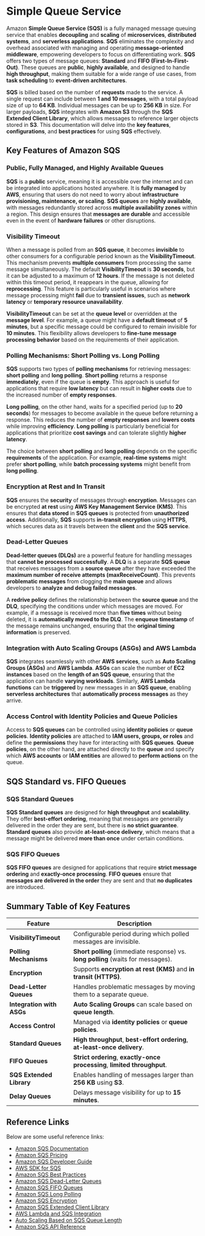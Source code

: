# Simple Queue Service

Amazon **Simple Queue Service (SQS)** is a fully managed message queuing service that enables **decoupling** and **scaling** of **microservices**, **distributed systems**, and **serverless applications**. **SQS** eliminates the complexity and overhead associated with managing and operating **message-oriented middleware**, empowering developers to focus on differentiating work. **SQS** offers two types of message queues: **Standard** and **FIFO (First-In-First-Out)**. These queues are **public**, **highly available**, and designed to handle **high throughput**, making them suitable for a wide range of use cases, from **task scheduling** to **event-driven architectures**.

**SQS** is billed based on the number of **requests** made to the service. A single request can include between **1 and 10 messages**, with a total payload size of up to **64 KB**. Individual messages can be up to **256 KB** in size. For larger payloads, **SQS** integrates with **Amazon S3** through the **SQS Extended Client Library**, which allows messages to reference larger objects stored in **S3**. This documentation will delve into the **key features**, **configurations**, and **best practices** for using **SQS** effectively.

## Key Features of Amazon SQS

### Public, Fully Managed, and Highly Available Queues

**SQS** is a **public** service, meaning it is accessible over the internet and can be integrated into applications hosted anywhere. It is **fully managed** by **AWS**, ensuring that users do not need to worry about **infrastructure provisioning, maintenance, or scaling**. **SQS queues** are **highly available**, with messages redundantly stored across **multiple availability zones** within a region. This design ensures that **messages are durable** and accessible even in the event of **hardware failures** or other disruptions.

### Visibility Timeout

When a message is polled from an **SQS queue**, it becomes **invisible** to other consumers for a configurable period known as the **VisibilityTimeout**. This mechanism prevents **multiple consumers** from processing the same message simultaneously. The default **VisibilityTimeout** is **30 seconds**, but it can be adjusted to a maximum of **12 hours**. If the message is not deleted within this timeout period, it reappears in the queue, allowing for **reprocessing**. This feature is particularly useful in scenarios where message processing might **fail** due to **transient issues**, such as **network latency** or **temporary resource unavailability**.

**VisibilityTimeout** can be set at the **queue level** or overridden at the **message level**. For example, a queue might have a **default timeout** of **5 minutes**, but a specific message could be configured to remain invisible for **10 minutes**. This flexibility allows developers to **fine-tune message processing behavior** based on the requirements of their application.

### Polling Mechanisms: Short Polling vs. Long Polling

**SQS** supports two types of **polling mechanisms** for retrieving messages: **short polling** and **long polling**. **Short polling** returns a response **immediately**, even if the queue is **empty**. This approach is useful for applications that require **low latency** but can result in **higher costs** due to the increased number of **empty responses**.

**Long polling**, on the other hand, waits for a specified period (up to **20 seconds**) for messages to become available in the queue before returning a response. This reduces the number of **empty responses** and **lowers costs** while improving **efficiency**. **Long polling** is particularly beneficial for applications that prioritize **cost savings** and can tolerate slightly **higher latency**.

The choice between **short polling** and **long polling** depends on the specific **requirements** of the application. For example, **real-time systems** might prefer **short polling**, while **batch processing systems** might benefit from **long polling**.

### Encryption at Rest and In Transit

**SQS** ensures the **security** of messages through **encryption**. Messages can be encrypted **at rest** using **AWS Key Management Service (KMS)**. This ensures that **data stored** in **SQS queues** is protected from **unauthorized access**. Additionally, **SQS** supports **in-transit encryption** using **HTTPS**, which secures data as it travels between the **client** and the **SQS service**.

### Dead-Letter Queues

**Dead-letter queues (DLQs)** are a powerful feature for handling messages that **cannot be processed successfully**. A **DLQ** is a separate **SQS queue** that receives messages from a **source queue** after they have exceeded the **maximum number of receive attempts (maxReceiveCount)**. This prevents **problematic messages** from clogging the **main queue** and allows developers to **analyze and debug failed messages**.

A **redrive policy** defines the relationship between the **source queue** and the **DLQ**, specifying the conditions under which messages are moved. For example, if a message is received more than **five times** without being deleted, it is **automatically moved to the DLQ**. The **enqueue timestamp** of the message remains unchanged, ensuring that the **original timing information** is preserved.

### Integration with Auto Scaling Groups (ASGs) and AWS Lambda

**SQS** integrates seamlessly with other **AWS services**, such as **Auto Scaling Groups (ASGs)** and **AWS Lambda**. **ASGs** can scale the number of **EC2 instances** based on the **length of an SQS queue**, ensuring that the application can handle **varying workloads**. Similarly, **AWS Lambda functions** can be **triggered** by new messages in an **SQS queue**, enabling **serverless architectures** that **automatically process messages** as they arrive.

### Access Control with Identity Policies and Queue Policies

Access to **SQS queues** can be controlled using **identity policies** or **queue policies**. **Identity policies** are attached to **IAM users, groups, or roles** and define the **permissions** they have for interacting with **SQS queues**. **Queue policies**, on the other hand, are attached directly to the **queue** and specify which **AWS accounts** or **IAM entities** are allowed to **perform actions** on the queue.

## SQS Standard vs. FIFO Queues

### SQS Standard Queues

**SQS Standard queues** are designed for **high throughput** and **scalability**. They offer **best-effort ordering**, meaning that messages are generally delivered in the order they are sent, but there is **no strict guarantee**. **Standard queues** also provide **at-least-once delivery**, which means that a message might be delivered **more than once** under certain conditions.

### SQS FIFO Queues

**SQS FIFO queues** are designed for applications that require **strict message ordering** and **exactly-once processing**. **FIFO queues** ensure that **messages are delivered in the order** they are sent and that **no duplicates** are introduced.

## Summary Table of Key Features

| **Feature**               | **Description**                                                                   |
| ------------------------- | --------------------------------------------------------------------------------- |
| **VisibilityTimeout**     | Configurable period during which polled messages are invisible.                   |
| **Polling Mechanisms**    | **Short polling** (immediate response) vs. **long polling** (waits for messages). |
| **Encryption**            | Supports **encryption at rest (KMS)** and **in transit (HTTPS)**.                 |
| **Dead-Letter Queues**    | Handles problematic messages by moving them to a separate queue.                  |
| **Integration with ASGs** | **Auto Scaling Groups** can scale based on **queue length**.                      |
| **Access Control**        | Managed via **identity policies** or **queue policies**.                          |
| **Standard Queues**       | **High throughput**, **best-effort ordering**, **at-least-once delivery**.        |
| **FIFO Queues**           | **Strict ordering**, **exactly-once processing**, **limited throughput**.         |
| **SQS Extended Library**  | Enables handling of messages larger than **256 KB** using **S3**.                 |
| **Delay Queues**          | Delays message visibility for up to **15 minutes**.                               |

## Reference Links

Below are some useful reference links:

- [Amazon SQS Documentation](https://docs.aws.amazon.com/sqs/index.html)
- [Amazon SQS Pricing](https://aws.amazon.com/sqs/pricing/)
- [Amazon SQS Developer Guide](https://docs.aws.amazon.com/AWSSimpleQueueService/latest/SQSDeveloperGuide/welcome.html)
- [AWS SDK for SQS](https://docs.aws.amazon.com/sdk-for-javascript/v3/developer-guide/sqs-examples-send-receive-messages.html)
- [Amazon SQS Best Practices](https://docs.aws.amazon.com/AWSSimpleQueueService/latest/SQSDeveloperGuide/best-practices.html)
- [Amazon SQS Dead-Letter Queues](https://docs.aws.amazon.com/AWSSimpleQueueService/latest/SQSDeveloperGuide/sqs-dead-letter-queues.html)
- [Amazon SQS FIFO Queues](https://docs.aws.amazon.com/AWSSimpleQueueService/latest/SQSDeveloperGuide/FIFO-queues.html)
- [Amazon SQS Long Polling](https://docs.aws.amazon.com/AWSSimpleQueueService/latest/SQSDeveloperGuide/sqs-long-polling.html)
- [Amazon SQS Encryption](https://docs.aws.amazon.com/AWSSimpleQueueService/latest/SQSDeveloperGuide/sqs-server-side-encryption.html)
- [Amazon SQS Extended Client Library](https://docs.aws.amazon.com/AWSSimpleQueueService/latest/SQSDeveloperGuide/sqs-extended-client-lib.html)
- [AWS Lambda and SQS Integration](https://docs.aws.amazon.com/lambda/latest/dg/with-sqs.html)
- [Auto Scaling Based on SQS Queue Length](https://docs.aws.amazon.com/autoscaling/ec2/userguide/as-using-sqs-queue.html)
- [Amazon SQS API Reference](https://docs.aws.amazon.com/AWSSimpleQueueService/latest/APIReference/Welcome.html)
